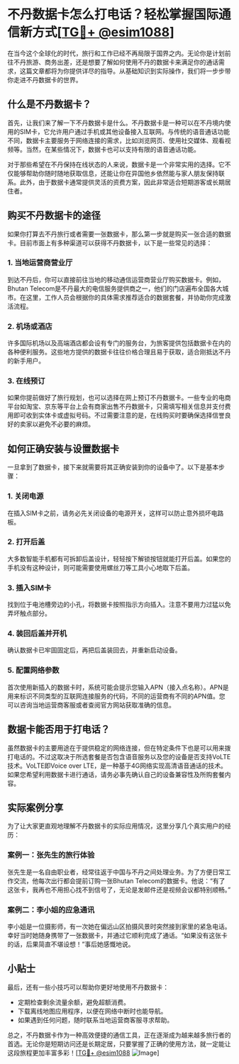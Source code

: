# 不丹数据卡怎么打电话？轻松掌握国际通信新方式[[TG💪+ @esim1088](https://t.me/s/esim1088)]

在当今这个全球化的时代，旅行和工作已经不再局限于国界之内。无论你是计划前往不丹旅游、商务出差，还是想要了解如何使用不丹的数据卡来满足你的通话需求，这篇文章都将为你提供详尽的指导。从基础知识到实际操作，我们将一步步带你走进不丹数据卡的世界。

## 什么是不丹数据卡？

首先，让我们来了解一下不丹数据卡是什么。不丹数据卡是一种可以在不丹境内使用的SIM卡，它允许用户通过手机或其他设备接入互联网。与传统的语音通话功能不同，数据卡主要服务于网络连接的需求，比如浏览网页、使用社交媒体、观看视频等。当然，在某些情况下，数据卡也可以支持有限的语音通话功能。

对于那些希望在不丹保持在线状态的人来说，数据卡是一个非常实用的选择。它不仅能够帮助你随时随地获取信息，还能让你在异国他乡依然能与家人朋友保持联系。此外，由于数据卡通常提供灵活的资费方案，因此非常适合短期游客或长期居住者。

## 购买不丹数据卡的途径

如果你打算去不丹旅行或者需要一张数据卡，那么第一步就是购买一张合适的数据卡。目前市面上有多种渠道可以获得不丹数据卡，以下是一些常见的选择：

### 1. 当地运营商营业厅
到达不丹后，你可以直接前往当地的移动通信运营商营业厅购买数据卡。例如，Bhutan Telecom是不丹最大的电信服务提供商之一，他们的门店遍布全国各大城市。在这里，工作人员会根据你的具体需求推荐适合的数据套餐，并协助你完成激活流程。

### 2. 机场或酒店
许多国际机场以及高端酒店都会设有专门的服务台，为旅客提供包括数据卡在内的各种便利服务。这些地方提供的数据卡往往价格合理且易于获取，适合刚抵达不丹的新手用户。

### 3. 在线预订
如果你提前做好了旅行规划，也可以选择在网上预订不丹数据卡。一些专业的电商平台如淘宝、京东等平台上会有商家出售不丹数据卡，只需填写相关信息并支付费用即可收到实体卡或虚拟号码。不过需要注意的是，在线购买时要确保选择信誉良好的卖家以避免不必要的麻烦。

## 如何正确安装与设置数据卡

一旦拿到了数据卡，接下来就需要将其正确安装到你的设备中了。以下是基本步骤：

### 1. 关闭电源
在插入SIM卡之前，请务必先关闭设备的电源开关，这样可以防止意外损坏电路板。

### 2. 打开后盖
大多数智能手机都有可拆卸后盖设计，轻轻按下解锁按钮就能打开后盖。如果您的手机没有这种设计，则可能需要使用螺丝刀等工具小心地取下后盖。

### 3. 插入SIM卡
找到位于电池槽旁边的小孔，将数据卡按照指示方向插入。注意不要用力过猛以免弄坏触点部分。

### 4. 装回后盖并开机
确认数据卡已牢固固定后，再把后盖装回去，并重新启动设备。

### 5. 配置网络参数
首次使用新插入的数据卡时，系统可能会提示您输入APN（接入点名称）。APN是用来标识不同类型的互联网连接服务的代码，不同的运营商有不同的APN值。您可以咨询当地运营商客服或者查阅官方网站获取准确的信息。

## 数据卡能否用于打电话？

虽然数据卡的主要用途在于提供稳定的网络连接，但在特定条件下也是可以用来拨打电话的。不过这取决于所选套餐是否包含语音服务以及您的设备是否支持VoLTE技术。VoLTE即Voice over LTE，是一种基于4G网络实现高清语音通话的技术。如果您希望利用数据卡进行通话，请务必事先确认自己的设备兼容性及所购套餐内容。

## 实际案例分享

为了让大家更直观地理解不丹数据卡的实际应用情况，这里分享几个真实用户的经历：

### 案例一：张先生的旅行体验
张先生是一名自由职业者，经常往返于中国与不丹之间处理业务。为了方便日常工作交流，他每次出行都会提前订购一张Bhutan Telecom的数据卡。他说：“有了这张卡，我再也不用担心找不到信号了，无论是发邮件还是视频会议都特别顺畅。”

### 案例二：李小姐的应急通讯
李小姐是一位摄影师，有一次她在偏远山区拍摄风景时突然接到家里的紧急电话。幸好当时她随身携带了一张数据卡，并通过它顺利完成了通话。“如果没有这张卡的话，后果简直不堪设想！”事后她感慨地说。

## 小贴士

最后，还有一些小技巧可以帮助你更好地使用不丹数据卡：

- 定期检查剩余流量余额，避免超额消费。
- 下载离线地图应用程序，以便在网络中断时也能导航。
- 如果遇到任何问题，随时联系当地运营商客服寻求帮助。

总之，不丹数据卡作为一种高效便捷的通信工具，正在逐渐成为越来越多旅行者的首选。无论你是短期访问还是长期定居，只要掌握了正确的使用方法，就一定能让这段旅程更加丰富多彩！[[TG💪+ @esim1088](https://t.me/s/esim1088) ![Image](https://i.postimg.cc/4NQfJmqS/Snipaste-2025-05-13-00-14-12.png)]